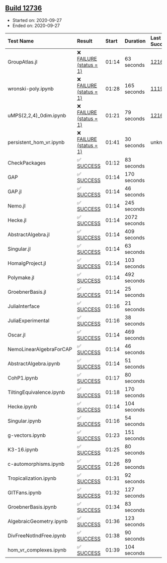 ## [Build 12736](https://oscarci.mathematik.uni-kl.de/job/oscar/12736/)

* Started on: 2020-09-27
* Ended on: 2020-09-27

| Test Name    | Result | Start | Duration | Last Success | First Failure |
|:-------------|:-------|:------|:---------|:-------------|:--------------|
| GroupAtlas.jl | ❌ [FAILURE (status = 1)](https://oscarci.mathematik.uni-kl.de/job/oscar/12736/artifact/logs/build-12736/GroupAtlas.jl.log) | 01:14 | 63 seconds | [12167](https://oscarci.mathematik.uni-kl.de/job/oscar/12167/) | [12168](https://oscarci.mathematik.uni-kl.de/job/oscar/12168/) |
| wronski-poly.ipynb | ❌ [FAILURE (status = 1)](https://oscarci.mathematik.uni-kl.de/job/oscar/12736/artifact/logs/build-12736/wronski-poly.ipynb.log) | 01:28 | 165 seconds | [11192](https://oscarci.mathematik.uni-kl.de/job/oscar/11192/) | [11193](https://oscarci.mathematik.uni-kl.de/job/oscar/11193/) |
| uMPS(2,2,4)_0dim.ipynb | ❌ [FAILURE (status = 1)](https://oscarci.mathematik.uni-kl.de/job/oscar/12736/artifact/logs/build-12736/uMPS-2-2-4-_0dim.ipynb.log) | 01:21 | 79 seconds | [12167](https://oscarci.mathematik.uni-kl.de/job/oscar/12167/) | [12168](https://oscarci.mathematik.uni-kl.de/job/oscar/12168/) |
| persistent_hom_vr.ipynb | ❌ [FAILURE (status = 1)](https://oscarci.mathematik.uni-kl.de/job/oscar/12736/artifact/logs/build-12736/persistent_hom_vr.ipynb.log) | 01:41 | 30 seconds | unknown | unknown |
| CheckPackages | ✅ [SUCCESS](https://oscarci.mathematik.uni-kl.de/job/oscar/12736/artifact/logs/build-12736/CheckPackages.log) | 01:12 | 83 seconds |  |  |
| GAP | ✅ [SUCCESS](https://oscarci.mathematik.uni-kl.de/job/oscar/12736/artifact/logs/build-12736/GAP.log) | 01:14 | 170 seconds |  |  |
| GAP.jl | ✅ [SUCCESS](https://oscarci.mathematik.uni-kl.de/job/oscar/12736/artifact/logs/build-12736/GAP.jl.log) | 01:14 | 46 seconds |  |  |
| Nemo.jl | ✅ [SUCCESS](https://oscarci.mathematik.uni-kl.de/job/oscar/12736/artifact/logs/build-12736/Nemo.jl.log) | 01:14 | 245 seconds |  |  |
| Hecke.jl | ✅ [SUCCESS](https://oscarci.mathematik.uni-kl.de/job/oscar/12736/artifact/logs/build-12736/Hecke.jl.log) | 01:14 | 2072 seconds |  |  |
| AbstractAlgebra.jl | ✅ [SUCCESS](https://oscarci.mathematik.uni-kl.de/job/oscar/12736/artifact/logs/build-12736/AbstractAlgebra.jl.log) | 01:14 | 409 seconds |  |  |
| Singular.jl | ✅ [SUCCESS](https://oscarci.mathematik.uni-kl.de/job/oscar/12736/artifact/logs/build-12736/Singular.jl.log) | 01:14 | 63 seconds |  |  |
| HomalgProject.jl | ✅ [SUCCESS](https://oscarci.mathematik.uni-kl.de/job/oscar/12736/artifact/logs/build-12736/HomalgProject.jl.log) | 01:14 | 103 seconds |  |  |
| Polymake.jl | ✅ [SUCCESS](https://oscarci.mathematik.uni-kl.de/job/oscar/12736/artifact/logs/build-12736/Polymake.jl.log) | 01:14 | 492 seconds |  |  |
| GroebnerBasis.jl | ✅ [SUCCESS](https://oscarci.mathematik.uni-kl.de/job/oscar/12736/artifact/logs/build-12736/GroebnerBasis.jl.log) | 01:14 | 25 seconds |  |  |
| JuliaInterface | ✅ [SUCCESS](https://oscarci.mathematik.uni-kl.de/job/oscar/12736/artifact/logs/build-12736/JuliaInterface.log) | 01:16 | 21 seconds |  |  |
| JuliaExperimental | ✅ [SUCCESS](https://oscarci.mathematik.uni-kl.de/job/oscar/12736/artifact/logs/build-12736/JuliaExperimental.log) | 01:16 | 38 seconds |  |  |
| Oscar.jl | ✅ [SUCCESS](https://oscarci.mathematik.uni-kl.de/job/oscar/12736/artifact/logs/build-12736/Oscar.jl.log) | 01:14 | 469 seconds |  |  |
| NemoLinearAlgebraForCAP | ✅ [SUCCESS](https://oscarci.mathematik.uni-kl.de/job/oscar/12736/artifact/logs/build-12736/NemoLinearAlgebraForCAP.log) | 01:14 | 46 seconds |  |  |
| AbstractAlgebra.ipynb | ✅ [SUCCESS](https://oscarci.mathematik.uni-kl.de/job/oscar/12736/artifact/logs/build-12736/AbstractAlgebra.ipynb.log) | 01:14 | 51 seconds |  |  |
| CohP1.ipynb | ✅ [SUCCESS](https://oscarci.mathematik.uni-kl.de/job/oscar/12736/artifact/logs/build-12736/CohP1.ipynb.log) | 01:17 | 80 seconds |  |  |
| TiltingEquivalence.ipynb | ✅ [SUCCESS](https://oscarci.mathematik.uni-kl.de/job/oscar/12736/artifact/logs/build-12736/TiltingEquivalence.ipynb.log) | 01:18 | 170 seconds |  |  |
| Hecke.ipynb | ✅ [SUCCESS](https://oscarci.mathematik.uni-kl.de/job/oscar/12736/artifact/logs/build-12736/Hecke.ipynb.log) | 01:14 | 104 seconds |  |  |
| Singular.ipynb | ✅ [SUCCESS](https://oscarci.mathematik.uni-kl.de/job/oscar/12736/artifact/logs/build-12736/Singular.ipynb.log) | 01:16 | 54 seconds |  |  |
| g-vectors.ipynb | ✅ [SUCCESS](https://oscarci.mathematik.uni-kl.de/job/oscar/12736/artifact/logs/build-12736/g-vectors.ipynb.log) | 01:23 | 151 seconds |  |  |
| K3-16.ipynb | ✅ [SUCCESS](https://oscarci.mathematik.uni-kl.de/job/oscar/12736/artifact/logs/build-12736/K3-16.ipynb.log) | 01:25 | 80 seconds |  |  |
| c-automorphisms.ipynb | ✅ [SUCCESS](https://oscarci.mathematik.uni-kl.de/job/oscar/12736/artifact/logs/build-12736/c-automorphisms.ipynb.log) | 01:26 | 89 seconds |  |  |
| Tropicalization.ipynb | ✅ [SUCCESS](https://oscarci.mathematik.uni-kl.de/job/oscar/12736/artifact/logs/build-12736/Tropicalization.ipynb.log) | 01:31 | 92 seconds |  |  |
| GITFans.ipynb | ✅ [SUCCESS](https://oscarci.mathematik.uni-kl.de/job/oscar/12736/artifact/logs/build-12736/GITFans.ipynb.log) | 01:32 | 127 seconds |  |  |
| GroebnerBasis.ipynb | ✅ [SUCCESS](https://oscarci.mathematik.uni-kl.de/job/oscar/12736/artifact/logs/build-12736/GroebnerBasis.ipynb.log) | 01:34 | 83 seconds |  |  |
| AlgebraicGeometry.ipynb | ✅ [SUCCESS](https://oscarci.mathematik.uni-kl.de/job/oscar/12736/artifact/logs/build-12736/AlgebraicGeometry.ipynb.log) | 01:36 | 123 seconds |  |  |
| DivFreeNotIndFree.ipynb | ✅ [SUCCESS](https://oscarci.mathematik.uni-kl.de/job/oscar/12736/artifact/logs/build-12736/DivFreeNotIndFree.ipynb.log) | 01:38 | 90 seconds |  |  |
| hom_vr_complexes.ipynb | ✅ [SUCCESS](https://oscarci.mathematik.uni-kl.de/job/oscar/12736/artifact/logs/build-12736/hom_vr_complexes.ipynb.log) | 01:39 | 104 seconds |  |  |
